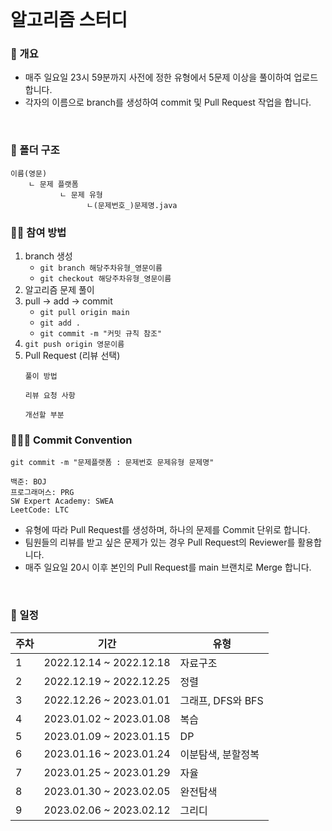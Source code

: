 <br/>

# 알고리즘 스터디

### 🌟 개요
* 매주 일요일 23시 59분까지 사전에 정한 유형에서 5문제 이상을 풀이하여 업로드 합니다.
* 각자의 이름으로 branch를 생성하여 commit 및 Pull Request 작업을 합니다.

<br/>

### 📁 폴더 구조
```
이름(영문)
    ㄴ 문제 플랫폼
           ㄴ 문제 유형
                 ㄴ(문제번호_)문제명.java
```

### 🧑‍💻 참여 방법
1. branch 생성
    * `git branch 해당주차유형_영문이름`
    * `git checkout 해당주차유형_영문이름`
2. 알고리즘 문제 풀이
3. pull → add → commit
    * `git pull origin main`
    * `git add .`
    * `git commit -m "커밋 규칙 참조"`
4. `git push origin 영문이름`
5. Pull Request (리뷰 선택)
    ```
    풀이 방법

    리뷰 요청 사항

    개선할 부분
    ```
    
### 🧑‍🤝‍🧑 Commit Convention
```
git commit -m "문제플랫폼 : 문제번호 문제유형 문제명"
```
```
백준: BOJ
프로그래머스: PRG
SW Expert Academy: SWEA
LeetCode: LTC
```
* 유형에 따라 Pull Request를 생성하며, 하나의 문제를 Commit 단위로 합니다.
* 팀원들의 리뷰를 받고 싶은 문제가 있는 경우 Pull Request의 Reviewer를 활용합니다.
* 매주 일요일 20시 이후 본인의 Pull Request를 main 브랜치로 Merge 합니다.
<br/>

### 📅 일정
| 주차                          | 기간                          | 유형                        |
| ----------------------------- | ----------------------------- | -------------------------- |
| 1                              | 2022.12.14 ~ 2022.12.18       | 자료구조                   |
| 2                              | 2022.12.19 ~ 2022.12.25       | 정렬                       |
| 3                              | 2022.12.26 ~ 2023.01.01       | 그래프, DFS와 BFS          |
| 4                              | 2023.01.02 ~ 2023.01.08       | 복습                       |
| 5                              | 2023.01.09 ~ 2023.01.15       | DP                         |
| 6                              | 2023.01.16 ~ 2023.01.24       | 이분탐색, 분할정복          |
| 7                              | 2023.01.25 ~ 2023.01.29       | 자율                       |
| 8                              | 2023.01.30 ~ 2023.02.05       | 완전탐색                   |
| 9                              | 2023.02.06 ~ 2023.02.12       | 그리디                     |
